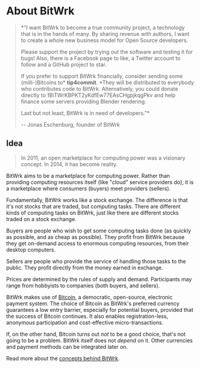About BitWrk
============

> *"I want BitWrk to become a true community project, a technology that is in the hands of many.
> By sharing revenue with authors, I want to create a whole new business model for Open Source
> developers. 
> 
> Please support the project by trying out the software and testing it for bugs!
> Also, there is a Facebook page to like, a Twitter account to follow and a GitHub project to star.
>
> If you prefer to support BitWrk financially, consider sending some (milli-)Bitcoins to* **tip4commit**.
> *They will be distributed to everybody who contributes code to BitWrk.
> Alternatively, you could donate directly to 1BiTWrKBPKT2yKdfEw77EAsCHgpjkqgPkv and help finance
> some servers providing Blender rendering.
>
> Last but not least, BitWrk is in need of developers."*
>
>   -- Jonas Eschenburg, founder of BitWrk

Idea
----
> In 2011, an open marketplace for computing power was a visionary concept.
> In 2014, it has become reality.

BitWrk aims to be a marketplace for computing power. Rather than providing
computing resources itself (like "cloud" service providers do),
it is a marketplace where consumers (buyers) meet providers (sellers).

Fundamentally, BitWrk works like a stock exchange. The difference is that
it's not stocks that are traded, but computing tasks. There are different
kinds of computing tasks on BitWrk, just like there are different stocks
traded on a stock exchange.

Buyers are people who wish to get some computing tasks done (as quickly as
possible, and as cheap as possible). They profit from BitWrk because they
get on-demand access to enormous computing resources, from their desktop
computers.

Sellers are people who provide the service of handling those tasks to the
public. They profit directly from the money earned in exchange.

Prices are determined by the rules of supply and demand. Participants may
range from hobbyists to companies (both buyers, and sellers).

BitWrk makes use of [Bitcoin](http://bitcoin.org), a democratic,
open-source, electronic payment system. The choice of Bitcoin as BitWrk's
preferred currency guarantees a low entry barrier, especially for potential
buyers, provided that the success of Bitcoin continues. It also enables
registration-less, anonymous participation and cost-effective
micro-transactions.

If, on the other hand, Bitcoin turns out _not_ to be a good choice, that's
not going to be a problem. BitWrk itself does not _depend_ on it. Other
currencies and payment methods can be integrated later on.

Read more about the [concepts behind BitWrk](CONCEPTS.md).
